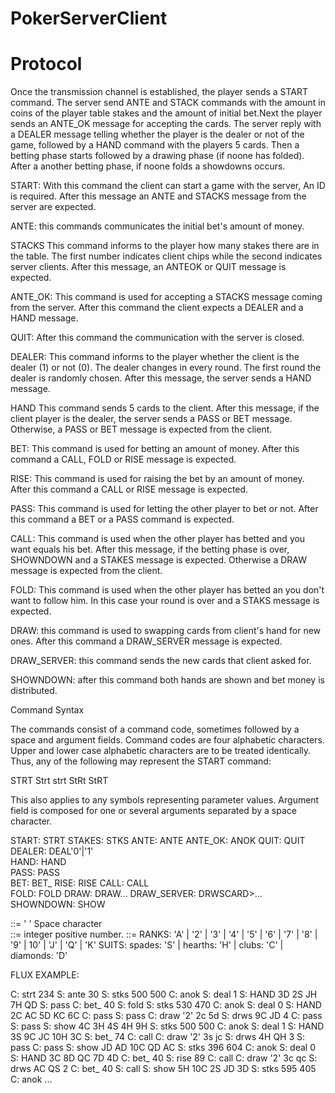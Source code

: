 # PokerServerClient

# Protocol
Once the transmission channel is established, the player sends a START command. The server send ANTE and STACK commands with the amount in coins of the player table stakes and the amount of initial bet.Next the player sends an ANTE_OK message for accepting the cards. The server reply with a DEALER message telling whether the player is the dealer or not of the game, followed by a HAND command with the players 5 cards. Then a betting phase starts followed by a drawing phase (if noone has folded). After a another betting phase, if noone folds a showdowns occurs.

START: With this command the client can start a game with the server, An ID is required. After this message an ANTE and STACKS message from the server are expected. 

ANTE: this commands communicates the initial bet's amount of money.

STACKS   This command informs to the player how many stakes there are in the   table. The first number indicates client chips while the second   indicates server clients. After this message, an ANTEOK or QUIT message is expected.   

ANTE_OK: This command is used for accepting a STACKS message coming from the server. After this command the client expects a DEALER and a HAND message.

QUIT: After this command the communication with the server is closed.

DEALER: This command informs to the player whether the client is the dealer (1) or not (0). The dealer changes in every round. The first round the dealer is randomly chosen. After this message, the server sends a HAND message.

HAND   This command sends 5 cards to the client. After this message, if the client player is the dealer, the server sends a PASS or BET message. Otherwise, a PASS or BET message is expected from the client.

BET:   This command is used for betting an amount of money. After this command a CALL, FOLD or RISE message is expected.

RISE:   This command is used for raising the bet by an amount of money. After this command a CALL or RISE message is expected.

PASS:   This command is used for letting the other player to bet or not.   After this command a BET or a PASS command is expected.   

CALL:   This command is used when the other player has betted and you want equals his bet. After this message, if the betting phase is over,  SHOWNDOWN and a STAKES message is expected. Otherwise a DRAW message is expected from the client.

FOLD:   This command is used when the other player has betted an you don't want to follow him. In this case your round is over and a STAKS message is expected.
 
DRAW: this command is used to swapping cards from client's hand for new ones. After this command a DRAW_SERVER message is expected.

DRAW_SERVER: this command sends the new cards that client asked for.

SHOWNDOWN: after this command both hands are shown and bet money is distributed.

Command Syntax

   The commands consist of a command code, sometimes followed by a space
   and argument fields. Command codes are four alphabetic characters.
   Upper and lower case alphabetic characters are to be treated
   identically. Thus, any of the following may represent the START
   command:

   STRT    Strt    strt    StRt    StRT

   This also applies to any symbols representing parameter values.
   Argument field is composed for one or several arguments separated by
   a space character. 
   
   START:        STRT<SP><INT>
   STAKES:       STKS<SP><INT><SP><INT>
   ANTE:         ANTE<SP><INT>
   ANTE_OK:      ANOK
   QUIT:         QUIT
   DEALER:       DEAL<SP>'0'|'1'        
   HAND:         HAND<SP><CARD><SP><CARD><SP><CARD><SP><CARD><SP><CARD>        
   PASS:         PASS        
   BET:          BET_<SP><INT> 
   RISE:         RISE<SP><INT> 
   CALL:         CALL        
   FOLD:         FOLD
   DRAW:         DRAW<SP><INT><SP><CARD><SP><CARD>...
   DRAW_SERVER:  DRWS<SP><CARD><SP>CARD><SP>...<INT>
   SHOWNDOWN:    SHOW<SP><CARD><SP><CARD><SP><CARD><SP><CARD><SP><CARD>        
   
   <SP> ::= ' ' Space character  
   <INT> ::= integer positive number. 
   <CARD> ::= <RANK><SUIT>
   RANKS: 'A' | '2' | '3' | '4' | '5' | '6' | '7' | '8' | '9' | 10' | 'J' | 'Q' | 'K'
   SUITS: spades: 'S' | hearths: 'H' | clubs: 'C' | diamonds: 'D'
   
   FLUX EXAMPLE:
   
   C: strt 234
   S: ante 30
   S: stks 500 500
   C: anok
   S: deal 1
   S: HAND 3D 2S JH 7H QD
   S: pass
   C: bet_ 40
   S: fold
   S: stks 530 470
   C: anok
   S: deal 0
   S: HAND 2C AC 5D KC 6C
   C: pass
   S: pass
   C: draw '2' 2c 5d
   S: drws 9C JD 4
   C: pass
   S: pass
   S: show 4C 3H 4S 4H 9H
   S: stks 500 500
   C: anok
   S: deal 1
   S: HAND 3S 9C JC 10H 3C
   S: bet_ 74
   C: call
   C: draw '2' 3s jc
   S: drws 4H QH 3
   S: pass
   C: pass
   S: show JD AD 10C QD AC
   S: stks 396 604
   C: anok
   S: deal 0
   S: HAND 3C 8D QC 7D 4D
   C: bet_ 40
   S: rise 89
   C: call
   C: draw '2' 3c qc
   S: drws AC QS 2
   C: bet_ 40
   S: call
   S: show 5H 10C 2S JD 3D
   S: stks 595 405
   C: anok
   ...
